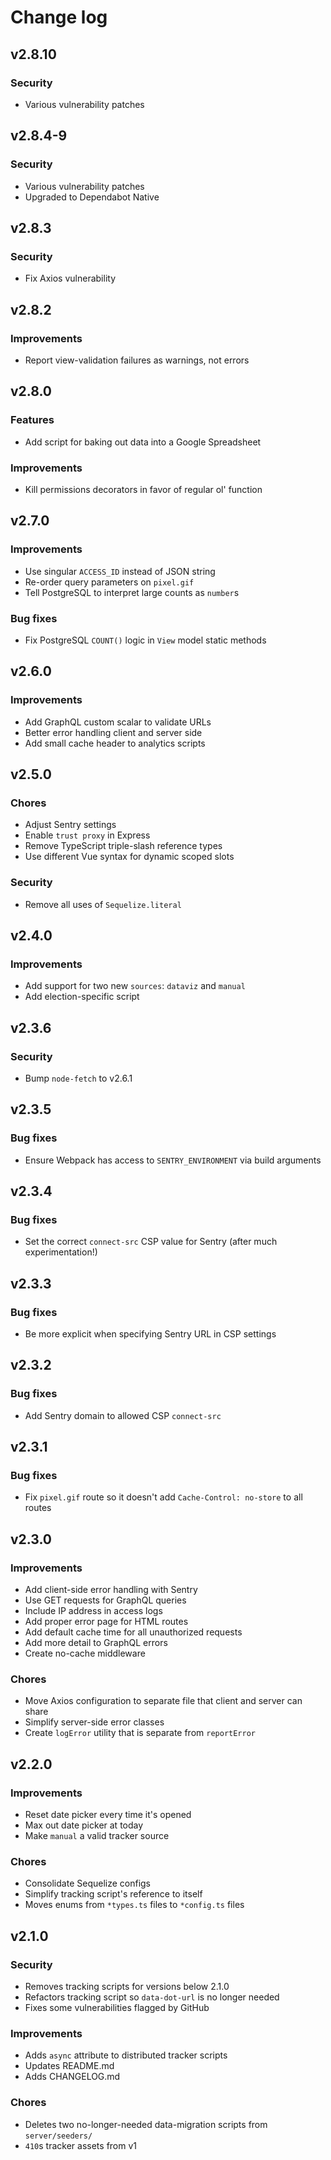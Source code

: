 # Change log

## v2.8.10

### Security

- Various vulnerability patches

## v2.8.4-9

### Security

- Various vulnerability patches
- Upgraded to Dependabot Native

## v2.8.3

### Security

- Fix Axios vulnerability

## v2.8.2

### Improvements

- Report view-validation failures as warnings, not errors

## v2.8.0

### Features

- Add script for baking out data into a Google Spreadsheet

### Improvements

- Kill permissions decorators in favor of regular ol' function

## v2.7.0

### Improvements

- Use singular `ACCESS_ID` instead of JSON string
- Re-order query parameters on `pixel.gif`
- Tell PostgreSQL to interpret large counts as `number`s

### Bug fixes

- Fix PostgreSQL `COUNT()` logic in `View` model static methods

## v2.6.0

### Improvements

- Add GraphQL custom scalar to validate URLs
- Better error handling client and server side
- Add small cache header to analytics scripts

## v2.5.0

### Chores

- Adjust Sentry settings
- Enable `trust proxy` in Express
- Remove TypeScript triple-slash reference types
- Use different Vue syntax for dynamic scoped slots

### Security

- Remove all uses of `Sequelize.literal`

## v2.4.0

### Improvements

- Add support for two new `sources`: `dataviz` and `manual`
- Add election-specific script

## v2.3.6

### Security

- Bump `node-fetch` to v2.6.1

## v2.3.5

### Bug fixes

- Ensure Webpack has access to `SENTRY_ENVIRONMENT` via build arguments

## v2.3.4

### Bug fixes

- Set the correct `connect-src` CSP value for Sentry (after much experimentation!)

## v2.3.3

### Bug fixes

- Be more explicit when specifying Sentry URL in CSP settings

## v2.3.2

### Bug fixes

- Add Sentry domain to allowed CSP `connect-src`

## v2.3.1

### Bug fixes

- Fix `pixel.gif` route so it doesn't add `Cache-Control: no-store` to all routes

## v2.3.0

### Improvements

- Add client-side error handling with Sentry
- Use GET requests for GraphQL queries
- Include IP address in access logs
- Add proper error page for HTML routes
- Add default cache time for all unauthorized requests
- Add more detail to GraphQL errors
- Create no-cache middleware

### Chores

- Move Axios configuration to separate file that client and server can share
- Simplify server-side error classes
- Create `logError` utility that is separate from `reportError`

## v2.2.0

### Improvements

- Reset date picker every time it's opened
- Max out date picker at today
- Make `manual` a valid tracker source

### Chores

- Consolidate Sequelize configs
- Simplify tracking script's reference to itself
- Moves enums from `*types.ts` files to `*config.ts` files

## v2.1.0

### Security

- Removes tracking scripts for versions below 2.1.0
- Refactors tracking script so `data-dot-url` is no longer needed
- Fixes some vulnerabilities flagged by GitHub

### Improvements

- Adds `async` attribute to distributed tracker scripts
- Updates README.md
- Adds CHANGELOG.md

### Chores

- Deletes two no-longer-needed data-migration scripts from `server/seeders/`
- `410`s tracker assets from v1
